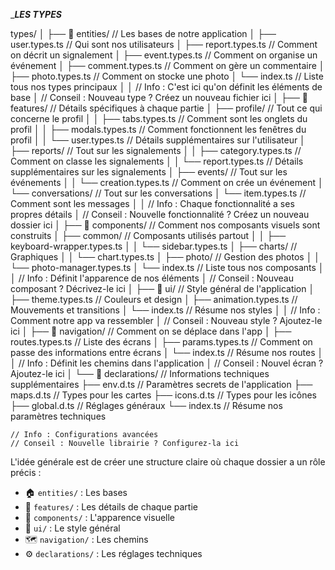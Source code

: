 
__________________________________________________________LES TYPES_________________________________________________________

types/
│
├── 📁 entities/                  // Les bases de notre application
│   ├── user.types.ts             // Qui sont nos utilisateurs
│   ├── report.types.ts           // Comment on décrit un signalement
│   ├── event.types.ts            // Comment on organise un événement
│   ├── comment.types.ts          // Comment on gère un commentaire
│   ├── photo.types.ts            // Comment on stocke une photo
│   └── index.ts                  // Liste tous nos types principaux
│
│   // Info : C'est ici qu'on définit les éléments de base
│   // Conseil : Nouveau type ? Créez un nouveau fichier ici
│
├── 📁 features/                  // Détails spécifiques à chaque partie
│   ├── profile/                  // Tout ce qui concerne le profil
│   │   ├── tabs.types.ts         // Comment sont les onglets du profil
│   │   ├── modals.types.ts       // Comment fonctionnent les fenêtres du profil
│   │   └── user.types.ts         // Détails supplémentaires sur l'utilisateur
│   ├── reports/                  // Tout sur les signalements
│   │   ├── category.types.ts     // Comment on classe les signalements
│   │   └── report.types.ts       // Détails supplémentaires sur les signalements
│   ├── events/                   // Tout sur les événements
│   │   └── creation.types.ts     // Comment on crée un événement
│   └── conversations/            // Tout sur les conversations
│       └── item.types.ts         // Comment sont les messages
│
│   // Info : Chaque fonctionnalité a ses propres détails
│   // Conseil : Nouvelle fonctionnalité ? Créez un nouveau dossier ici
│
├── 📁 components/                // Comment nos composants visuels sont construits
│   ├── common/                   // Composants utilisés partout
│   │   ├── keyboard-wrapper.types.ts
│   │   └── sidebar.types.ts
│   ├── charts/                   // Graphiques
│   │   └── chart.types.ts
│   ├── photo/                    // Gestion des photos
│   │   └── photo-manager.types.ts
│   └── index.ts                  // Liste tous nos composants
│
│   // Info : Définit l'apparence de nos éléments
│   // Conseil : Nouveau composant ? Décrivez-le ici
│
├── 📁 ui/                        // Style général de l'application
│   ├── theme.types.ts            // Couleurs et design
│   ├── animation.types.ts        // Mouvements et transitions
│   └── index.ts                  // Résume nos styles
│
│   // Info : Comment notre app va ressembler
│   // Conseil : Nouveau style ? Ajoutez-le ici
│
├── 📁 navigation/                // Comment on se déplace dans l'app
│   ├── routes.types.ts           // Liste des écrans
│   ├── params.types.ts           // Comment on passe des informations entre écrans
│   └── index.ts                  // Résume nos routes
│
│   // Info : Définit les chemins dans l'application
│   // Conseil : Nouvel écran ? Ajoutez-le ici
│
└── 📁 declarations/              // Informations techniques supplémentaires
    ├── env.d.ts                  // Paramètres secrets de l'application
    ├── maps.d.ts                 // Types pour les cartes
    ├── icons.d.ts                // Types pour les icônes
    ├── global.d.ts               // Réglages généraux
    └── index.ts                  // Résume nos paramètres techniques
    
    // Info : Configurations avancées
    // Conseil : Nouvelle librairie ? Configurez-la ici


L'idée générale est de créer une structure claire où chaque dossier a un rôle précis :

- 🏠 `entities/` : Les bases
- 🧩 `features/` : Les détails de chaque partie
- 🎨 `components/` : L'apparence visuelle
- 🌈 `ui/` : Le style général
- 🗺️ `navigation/` : Les chemins
- ⚙️ `declarations/` : Les réglages techniques

